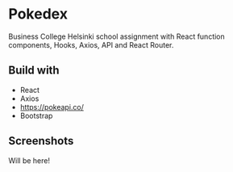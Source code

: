 # Pokedex

Business College Helsinki school assignment with React function components, Hooks, Axios, API and React Router.

## Build with

- React
- Axios
- https://pokeapi.co/
- Bootstrap

## Screenshots

Will be here!
